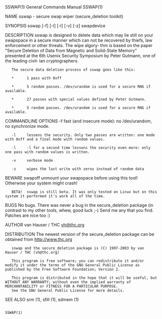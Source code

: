 SSWAP(1)                                                                          General Commands Manual                                                                         SSWAP(1)

NAME
       sswap - secure swap wiper (secure_deletion toolkit)

SYNOPSIS
       sswap [-f] [-l] [-l] [-v] [-z] swapdevice

DESCRIPTION
       sswap is designed to delete data which may lie still on your swapspace in a secure manner which can not be recovered by thiefs, law enforcement or other threats.  The wipe algory‐
       thm is based on the paper "Secure Deletion of Data from Magnetic and Solid-State Memory" presented at the 6th Usenix Security Symposium by Peter Gutmann, one of the leading civil‐
       ian cryptographers.

       The secure data deletion process of sswap goes like this:

       *      1 pass with 0xff

       *      5 random passes. /dev/urandom is used for a secure RNG if available.

       *      27 passes with special values defined by Peter Gutmann.

       *      5 random passes. /dev/urandom is used for a secure RNG if available.

COMMANDLINE OPTIONS
       -f     fast (and insecure mode): no /dev/urandom, no synchronize mode.

       -l     lessens the security. Only two passes are written: one mode with 0xff and a final mode with random values.

       -l     -l for a second time lessons the security even more: only one pass with random values is written.

       -v     verbose mode

       -z     wipes the last write with zeros instead of random data

BEWARE
       swapoff
              unmount your swapspace before using this tool! Otherwise your system might crash!

       BETA!  sswap is still beta. It was only tested on Linux but on this system it performed it's work all of the time.

BUGS
       No bugs. There was never a bug in the secure_deletion package (in contrast to my other tools, whew, good luck ;-) Send me any that you find.  Patches are nice too :)

AUTHOR
       van Hauser / THC <vh@thc.org>

DISTRIBUTION
       The newest version of the secure_deletion package can be obtained from http://www.thc.org

       sswap and the secure_deletion package is (C) 1997-2003 by van Hauser / THC (vh@thc.org)

       This program is free software; you can redistribute it and/or modify it under the terms of the GNU General Public License as published by the Free Software Foundation; Version 2.

       This program is distributed in the hope that it will be useful, but WITHOUT ANY WARRANTY; without even the implied warranty of MERCHANTABILITY or FITNESS FOR A PARTICULAR PURPOSE.
       See the GNU General Public License for more details.

SEE ALSO
       srm (1), sfill (1), sdmem (1)

                                                                                                                                                                                  SSWAP(1)
